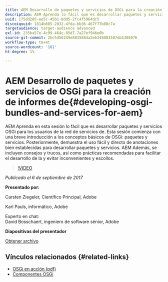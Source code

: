 ```yaml
---
title: AEM Desarrollo de paquetes y servicios de OSGi para la creación de informes de
description: AEM Aprenda lo fácil que es desarrollar paquetes y servicios de OSGi para los clientes de la red de servicios de. Esta sesión comienza con una breve introducción a los conceptos básicos de OSGi.
uuid: 175dd285-ee5c-45b1-8dd5-2fc4f5964dc5
discoiquuid: 1814b885-2832-4fda-bb36-467f77b88c7a
targetaudience: target-audience advanced
exl-id: 235ba57e-4c99-464c-85d7-7a27ef946e0b
source-git-commit: 2bc5d56249e8835884a2eb348083507eb5308076
workflow-type: tm+mt
source-wordcount: '161'
ht-degree: 1%

---
```


# AEM Desarrollo de paquetes y servicios de OSGi para la creación de informes de{#developing-osgi-bundles-and-services-for-aem}

AEM Aprenda en esta sesión lo fácil que es desarrollar paquetes y servicios OSGi para los usuarios de la red de servicios de. Esta sesión comienza con una breve introducción a los conceptos básicos de OSGi: paquetes y servicios. Posteriormente, demuestra el uso fácil y directo de anotaciones bien establecidas para desarrollar paquetes y servicios. AEM Además, se incluyen consejos y trucos, así como prácticas recomendadas para facilitar el desarrollo de la y evitar inconvenientes y escollos.

>[!VIDEO](https://video.tv.adobe.com/v/19654/?quality=9)

*Publicado el 6 de septiembre de 2017*

**Presentado por:**

Carsten Ziegeler, Científico Principal, Adobe

Karl Pauls, informático, Adobe

Experto en chat:\
David Bosschaert, ingeniero de software sénior, Adobe

**Diapositivas del presentador**

[Obtener archivo](assets/aem-gems-osgi-best-practices-090617.pdf)

## Vínculos relacionados {#related-links}

* [OSGi en acción (pdf)](https://manning-content.s3.amazonaws.com/download/9/86fba2b-2ea2-48cc-855d-39e06df49ceb/OSGIiAsamplech1.pdf)
* [Componentes OSGi](https://blog.osoco.de/2015/08/osgi-components-simply-simple-part-i/)